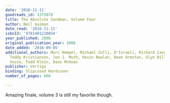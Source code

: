 ```yaml
---
date: '2016-11-11'
goodreads_id: 3375878
title: The Absolute Sandman, Volume Four
author: Neil Gaiman
date_read: '2016-11-11'
isbn13: '9781401210854'
year_published: 2008
original_publication_year: 2008
date_added: '2016-09-05'
additional_authors: Marc Hempel, Michael Zulli, D'Israeli, Richard Case, Charles Vess,
  Teddy Kristiansen, Jon J. Muth, Kevin Nowlan, Dean Ormston, Glyn Dillion, Daniel
  Vozzo, Todd Klein, Dave McKean
publisher: Vertigo
binding: Slipcased Hardcover
number_of_pages: 608

---
```

Amazing finale, volume 3 is still my favorite though.
